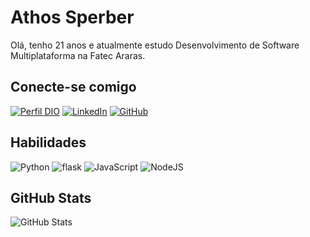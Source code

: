 
# Athos Sperber

Olá, tenho 21 anos e atualmente estudo Desenvolvimento de Software Multiplataforma na Fatec Araras. 


## Conecte-se comigo

[![Perfil DIO](https://img.shields.io/badge/-Meu%20Perfil%20na%20DIO-000?style=for-the-badge)](https://web.dio.me/users/athossperber123) 
[![LinkedIn](https://img.shields.io/badge/LinkedIn-000?style=for-the-badge&logo=linkedin&logoColor=fff)](https://www.linkedin.com/in/athos-sperber-63016124b/)
[![GitHub](https://img.shields.io/badge/GitHub-000?style=for-the-badge&logo=github&logoColor=fff)](https://github.com/AthosSperber)

## Habilidades

![Python](https://img.shields.io/badge/Python-000?style=for-the-badge&logo=python)
![flask](https://img.shields.io/badge/Flask-000?style=for-the-badge&logo=flask)
![JavaScript](https://img.shields.io/badge/JavaScript-000?style=for-the-badge&logo=javascript)
![NodeJS](https://img.shields.io/badge/NodeJS-000?style=for-the-badge&logo=nodejs)


## GitHub Stats

![GitHub Stats](https://github-readme-stats.vercel.app/api?username=AthosSperber&theme=transparent&bg_color=000&border_color=30A3DC&show_icons=true&icon_color=30A3DC&title_color=E94D5F&text_color=FFF)

